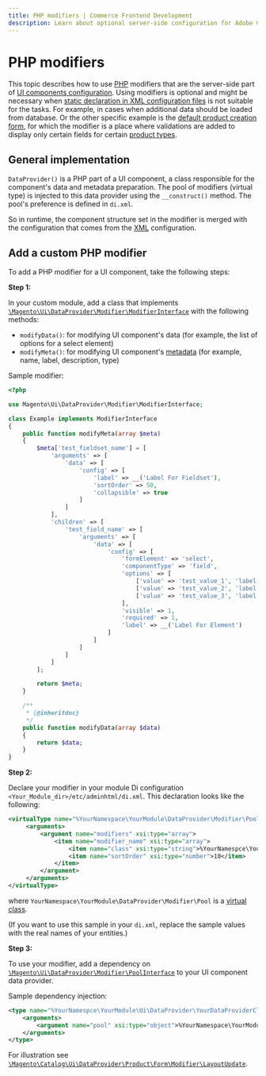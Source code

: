 ```yaml
---
title: PHP modifiers | Commerce Frontend Development
description: Learn about optional server-side configuration for Adobe Commerce and Magento Open Source UI components.
---
```


# PHP modifiers

This topic describes how to use [PHP](https://glossary.magento.com/php) modifiers that are the server-side part of [UI components configuration](configuration-flow.md). Using modifiers is optional and might be necessary when [static declaration in XML configuration files](xml-declaration.md) is not suitable for the tasks. For example, in cases when additional data should be loaded from database. Or the other specific example is the [default product creation form](https://developer.adobe.com/commerce/php/tutorials/admin/custom-product-creation-form/), for which the modifier is a place where validations are added to display only certain fields for certain [product types](https://glossary.magento.com/product-types).

## General implementation

`DataProvider()` is a PHP part of a UI component, a class responsible for the component's data and metadata preparation. The pool of modifiers (virtual type) is injected to this data provider using the `__construct()` method. The pool's preference is defined in `di.xml`.

So in runtime, the component structure set in the modifier is merged with the configuration that comes from the [XML](https://glossary.magento.com/xml) configuration.

## Add a custom PHP modifier

To add a PHP modifier for a UI component, take the following steps:

**Step 1:**

In your custom module, add a class that implements [`\Magento\Ui\DataProvider\Modifier\ModifierInterface`](https://github.com/magento/magento2/blob/2.4/app/code/Magento/Ui/DataProvider/Modifier/ModifierInterface.php) with the following methods:

-  `modifyData()`: for modifying UI component's data (for example, the list of options for a select element)
-  `modifyMeta()`: for modifying UI component's [metadata](https://glossary.magento.com/metadata) (for example, name, label, description, type)

Sample modifier:

```php
<?php

use Magento\Ui\DataProvider\Modifier\ModifierInterface;

class Example implements ModifierInterface
{
    public function modifyMeta(array $meta)
    {
        $meta['test_fieldset_name'] = [
            'arguments' => [
                'data' => [
                    'config' => [
                        'label' => __('Label For Fieldset'),
                        'sortOrder' => 50,
                        'collapsible' => true
                    ]
                ]
            ],
            'children' => [
                'test_field_name' => [
                    'arguments' => [
                        'data' => [
                            'config' => [
                                'formElement' => 'select',
                                'componentType' => 'field',
                                'options' => [
                                    ['value' => 'test_value_1', 'label' => 'Test Value 1'],
                                    ['value' => 'test_value_2', 'label' => 'Test Value 2'],
                                    ['value' => 'test_value_3', 'label' => 'Test Value 3'],
                                ],
                                'visible' => 1,
                                'required' => 1,
                                'label' => __('Label For Element')
                            ]
                        ]
                    ]
                ]
            ]
        ];

        return $meta;
    }

    /**
     * {@inheritdoc}
     */
    public function modifyData(array $data)
    {
        return $data;
    }
}
```

**Step 2:**

Declare your modifier in your module Di configuration `<Your_Module_dir>/etc/adminhtml/di.xml`. This declaration looks like the following:

```xml
<virtualType name="%YourNamespace\YourModule\DataProvider\Modifier\Pool%" type="Magento\Ui\DataProvider\Modifier\Pool">
     <arguments>
         <argument name="modifiers" xsi:type="array">
             <item name="modifier_name" xsi:type="array">
                 <item name="class" xsi:type="string">%YourNamespce\YourModule\Modifier\YourModifierClass%</item>
                 <item name="sortOrder" xsi:type="number">10</item>
             </item>
         </argument>
     </arguments>
</virtualType>
```

where `YourNamespace\YourModule\DataProvider\Modifier\Pool` is a [virtual class](https://developer.adobe.com/commerce/php/development/components/dependency-injection/#dependency-types).

(If you want to use this sample in your `di.xml`, replace the sample values with the real names of your entities.)

**Step 3:**

To use your modifier, add a dependency on [`\Magento\Ui\DataProvider\Modifier\PoolInterface`](https://github.com/magento/magento2/blob/2.4/app/code/Magento/Ui/DataProvider/Modifier/PoolInterface.php) to your UI component data provider.

Sample dependency injection:

```xml
<type name="%YourNamespce\YourModule\Ui\DataProvider\YourDataProviderClass%">
    <arguments>
        <argument name="pool" xsi:type="object">%YourNamespace\YourModule\DataProvider\Modifier\Pool%</argument>
    </arguments>
</type>
```

For illustration see [`\Magento\Catalog\Ui\DataProvider\Product\Form\Modifier\LayoutUpdate`](https://github.com/magento/magento2/blob/2.4/app/code/Magento/Catalog/Ui/DataProvider/Product/Form/Modifier/LayoutUpdate.php).
